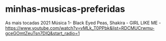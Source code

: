 # minhas-musicas-preferidas
As mais tocadas 2021
Música 1- Black Eyed Peas, Shakira - GIRL LIKE ME -https://www.youtube.com/watch?v=vMLk_T0PPbk&list=RDCMUCrwmu-gceGOmtZeuTsn7DlQ&start_radio=1